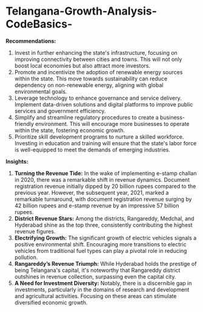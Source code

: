 # Telangana-Growth-Analysis-CodeBasics-

**Recommendations:**
1. Invest in further enhancing the state's infrastructure, focusing on improving connectivity between cities and towns. This will not only boost local economies but also attract more investors.
2. Promote and incentivize the adoption of renewable energy sources within the state. This move towards sustainability can reduce dependency on non-renewable energy, aligning with global environmental goals.
3. Leverage technology to enhance governance and service delivery. Implement data-driven solutions and digital platforms to improve public services and government efficiency.
4. Simplify and streamline regulatory procedures to create a business-friendly environment. This will encourage more businesses to operate within the state, fostering economic growth.
5. Prioritize skill development programs to nurture a skilled workforce. Investing in education and training will ensure that the state's labor force is well-equipped to meet the demands of emerging industries.

**Insights:**
1. **Turning the Revenue Tide:** In the wake of implementing e-stamp challan in 2020, there was a remarkable shift in revenue dynamics. Document registration revenue initially dipped by 20 billion rupees compared to the previous year. However, the subsequent year, 2021, marked a remarkable turnaround, with document registration revenue surging by 42 billion rupees and e-stamp revenue by an impressive 57 billion rupees.
2. **District Revenue Stars:** Among the districts, Rangareddy, Medchal, and Hyderabad shine as the top three, consistently contributing the highest revenue figures.
3. **Electrifying Growth:** The significant growth of electric vehicles signals a positive environmental shift. Encouraging more transitions to electric vehicles from traditional fuel types can play a pivotal role in reducing pollution.
4. **Rangareddy’s Revenue Triumph:** While Hyderabad holds the prestige of being Telangana's capital, it's noteworthy that Rangareddy district outshines in revenue collection, surpassing even the capital city.
5. **A Need for Investment Diversity:** Notably, there is a discernible gap in investments, particularly in the domains of research and development and agricultural activities. Focusing on these areas can stimulate diversified economic growth.
